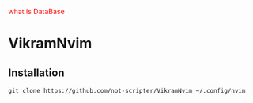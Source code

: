 

<a style="color:red;">what is DataBase</a>

# VikramNvim


## Installation

``
git clone https://github.com/not-scripter/VikramNvim ~/.config/nvim
``
